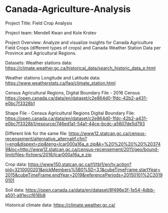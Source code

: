 # Canada-Agriculture-Analysis

Project Title: Field Crop Analysis

Project team: Mendell Kwan and Kole Krstev

Project Overview:
Analyze and visualize insights for Canada Agriculture Field Crops (different types of crops) and Canada Weather Station Data per Province and Agricultural Regions.




Datasets:
Weather stations data:
https://climate.weather.gc.ca/historical_data/search_historic_data_e.html 

Weather stations Longitude and Latitude data:
https://www.weatherstats.ca/faq/climate_station.html

Census Agricultural Regions, Digital Boundary File - 2016 Census
https://open.canada.ca/data/en/dataset/c2e864d0-1fdc-42b2-a431-e0bc7f3328b1

Shape File - Census Agricultural Regions Digital Boundary File:
https://open.canada.ca/data/en/dataset/c2e864d0-1fdc-42b2-a431-e0bc7f3328b1/resource/746ed1a1-54a1-44ce-bcdc-a5607de5d793

Different link for the same file:
https://www12.statcan.gc.ca/census-recensement/alternative_alternatif.cfm?l=eng&dispext=zip&teng=lcar000a16a_e.zip&k=%20%20%20%20%203749&loc=http://www12.statcan.gc.ca/census-recensement/2011/geo/bound-limit/files-fichiers/2016/lcar000a16a_e.zip

Crop data:
https://www150.statcan.gc.ca/t1/tbl1/en/tv.action?pid=3210000201&pickMembers%5B0%5D=3.1&cubeTimeFrame.startYear=2015&cubeTimeFrame.endYear=2019&referencePeriods=20150101%2C20190101

Soil data:
https://open.canada.ca/data/en/dataset/8f496e3f-1e54-4dbb-a501-a91eccf616b8

Historical climate data:
https://climate.weather.gc.ca/
